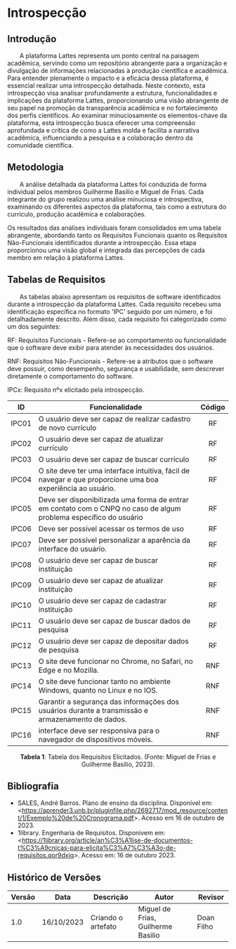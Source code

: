 # **Introspecção**

## **Introdução**

&emsp;&emsp;A plataforma Lattes representa um ponto central na paisagem acadêmica, servindo como um repositório abrangente para a organização e divulgação de informações relacionadas à produção científica e acadêmica. Para entender plenamente o impacto e a eficácia dessa plataforma, é essencial realizar uma introspecção detalhada. Neste contexto, esta introspecção visa analisar profundamente a estrutura, funcionalidades e implicações da plataforma Lattes, proporcionando uma visão abrangente de seu papel na promoção da transparência acadêmica e no fortalecimento dos perfis científicos. Ao examinar minuciosamente os elementos-chave da plataforma, esta introspecção busca oferecer uma compreensão aprofundada e crítica de como a Lattes molda e facilita a narrativa acadêmica, influenciando a pesquisa e a colaboração dentro da comunidade científica.

## **Metodologia**

&emsp;&emsp;A análise detalhada da plataforma Lattes foi conduzida de forma individual pelos membros Guilherme Basilio e Miguel de Frias. Cada integrante do grupo realizou uma análise minuciosa e introspectiva, examinando os diferentes aspectos da plataforma, tais como a estrutura do currículo, produção acadêmica e colaborações.

Os resultados das análises individuais foram consolidados em uma tabela abrangente, abordando tanto os Requisitos Funcionais quanto os Requisitos Não-Funcionais identificados durante a introspecção. Essa etapa proporcionou uma visão global e integrada das percepções de cada membro em relação à plataforma Lattes.

## **Tabelas de Requisitos**


&emsp;&emsp;As tabelas abaixo apresentam os requisitos de software identificados durante a introspecção da plataforma Lattes. Cada requisito recebeu uma identificação específica no formato 'IPC' seguido por um número, e foi detalhadamente descrito. Além disso, cada requisito foi categorizado como um dos seguintes:


RF: Requisitos Funcionais - Refere-se ao comportamento ou funcionalidade que o software deve exibir para atender às necessidades dos usuários.

RNF: Requisitos Não-Funcionais - Refere-se a atributos que o software deve possuir, como desempenho, segurança e usabilidade, sem descrever diretamente o comportamento do software.

IPCx: Requisito nºx elicitado pela introspecção.


| ID | Funcionalidade                                       | Código  | 
| :---:  | -------------------------------------------------- | :---: |
| IPC01   | O usuário deve ser capaz de realizar cadastro de novo currículo | RF | 
| IPC02   | O usuário deve ser capaz de atualizar currículo | RF | 
| IPC03   | O usuário deve ser capaz de buscar currículo | RF | 
| IPC04   | O site deve ter uma interface intuitiva, fácil de navegar e que proporcione uma boa experiência ao usuário. | RF |
| IPC05   | Deve ser disponibilizada uma forma de entrar em contato com o CNPQ no caso de algum problema específico do usuário | RF |
| IPC06   | Deve ser possível acessar os termos de uso | RF | 
| IPC07   | Deve ser possível personalizar a aparência da interface do usuário. | RF |
| IPC08   | O usuário deve ser capaz de buscar instituição | RF | 
| IPC09   | O usuário deve ser capaz de atualizar instituição | RF |
| IPC10   | O usuário deve ser capaz de cadastrar instituição | RF |
| IPC11   | O usuário deve ser capaz de buscar dados de pesquisa | RF |
| IPC12   | O usuário deve ser capaz de depositar dados de pesquisa | RF |
| IPC13   | O site deve funcionar no Chrome, no Safari, no Edge e no Mozilla. | RNF |
| IPC14   | O site deve funcionar tanto no ambiente Windows, quanto no Linux e no IOS. | RNF |
| IPC15   | Garantir a segurança das informações dos usuários durante a transmissão e armazenamento de dados. | RNF |
| IPC16   | interface deve ser responsiva para o navegador de dispositivos móveis. | RNF |

<div style="text-align: center">
    <p> <b>Tabela 1</b>: Tabela dos Requisitos Elicitados. (Fonte: Miguel de Frias e Guilherme Basilio, 2023).</p>
</div>

## **Bibliografia**

- SALES, André Barros. Plano de ensino da disciplina. Disponível em: <<https://aprender3.unb.br/pluginfile.php/2692717/mod_resource/content/1/Exemplo%20de%20Cronograma.pdf>>. Acesso em 16 de outubro de 2023.
- 1library. Engenharia de Requisitos. Disponívem em: <<https://1library.org/article/an%C3%A1lise-de-documentos-t%C3%A9cnicas-para-elicita%C3%A7%C3%A3o-de-requisitos.qor9dxjq>>. Acesso em: 16 de outubro 2023.


## **Histórico de Versões**

| Versão | Data       | Descrição            | Autor          | Revisor        |
|--------|:----------:|----------------------|----------------|--------------- |
| 1.0  | 16/10/2023 | Criando o artefato | Miguel de Frias, Guilherme Basilio | Doan Filho |